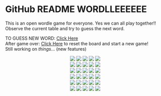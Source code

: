 # GitHub README WORDLLEEEEEE

This is an open wordle game for everyone. Yes we can all play together!!
Observe the current table and try to guess the next word.<br>

TO GUESS NEW WORD: [Click Here](https://github.com/pratyushgguptaa/pratyushgguptaa/issues/new?body=Just+enter+a+5+letter+word+in+the+title+after+%22WORDLE%3A+%22+and+click+%22Submit+new+issue%22.+You+don%27t+need+to+do+anything+else+%3AD&title=WORDLE%3A+) 
<br>
After game over: [Click Here](https://github.com/pratyushgguptaa/pratyushgguptaa/issues/new?title=WORDLE%3A+START+NEW+GAME&body=Dont+change+the+title.+If+the+game+is+over+new+game+will+be+loaded) to reset the board and start a new game!
<br>
Still working on *things*... (new features)

<!-- BOARD START --><div align="center">&nbsp;<img src="https://via.placeholder.com/75/b59f3b/f?text=A">&nbsp;<img src="https://via.placeholder.com/75/3a3a3c/f?text=D">&nbsp;<img src="https://via.placeholder.com/75/3a3a3c/f?text=I">&nbsp;<img src="https://via.placeholder.com/75/3a3a3c/f?text=E">&nbsp;<img src="https://via.placeholder.com/75/3a3a3c/f?text=U"><br>&nbsp;<img src="https://via.placeholder.com/75/3a3a3c/f?text=S">&nbsp;<img src="https://via.placeholder.com/75/3a3a3c/f?text=P">&nbsp;<img src="https://via.placeholder.com/75/3a3a3c/f?text=O">&nbsp;<img src="https://via.placeholder.com/75/3a3a3c/f?text=R">&nbsp;<img src="https://via.placeholder.com/75/3a3a3c/f?text=T"><br>&nbsp;<img src="https://via.placeholder.com/75/3a3a3c/f?text=F">&nbsp;<img src="https://via.placeholder.com/75/538d4e/f?text=A">&nbsp;<img src="https://via.placeholder.com/75/3a3a3c/f?text=N">&nbsp;<img src="https://via.placeholder.com/75/3a3a3c/f?text=C">&nbsp;<img src="https://via.placeholder.com/75/3a3a3c/f?text=Y"><br>&nbsp;<img src="https://via.placeholder.com/75/538d4e/f?text=G">&nbsp;<img src="https://via.placeholder.com/75/538d4e/f?text=A">&nbsp;<img src="https://via.placeholder.com/75/3a3a3c/f?text=Z">&nbsp;<img src="https://via.placeholder.com/75/538d4e/f?text=A">&nbsp;<img src="https://via.placeholder.com/75/b59f3b/f?text=L"><br>&nbsp;<img src="https://via.placeholder.com/75/538d4e/f?text=G">&nbsp;<img src="https://via.placeholder.com/75/538d4e/f?text=A">&nbsp;<img src="https://via.placeholder.com/75/538d4e/f?text=L">&nbsp;<img src="https://via.placeholder.com/75/538d4e/f?text=A">&nbsp;<img src="https://via.placeholder.com/75/3a3a3c/f?text=X"><br>&nbsp;<img src="https://via.placeholder.com/75/121213/f?text=+">&nbsp;<img src="https://via.placeholder.com/75/121213/f?text=+">&nbsp;<img src="https://via.placeholder.com/75/121213/f?text=+">&nbsp;<img src="https://via.placeholder.com/75/121213/f?text=+">&nbsp;<img src="https://via.placeholder.com/75/121213/f?text=+"><br></div>
<!-- BOARD END -->
